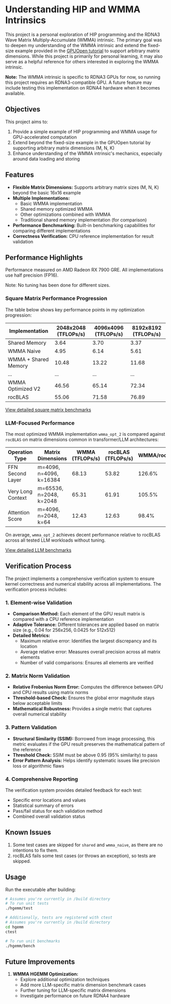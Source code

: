 # Understanding HIP and WMMA Intrinsics

This project is a personal exploration of HIP programming and the RDNA3 Wave Matrix Multiply-Accumulate (WMMA) intrinsic. The primary goal was to deepen my understanding of the WMMA intrinsic and extend the fixed-size example provided in the [GPUOpen tutorial](https://gpuopen.com/learn/wmma_on_rdna3/) to support arbitrary matrix dimensions. While this project is primarily for personal learning, it may also serve as a helpful reference for others interested in exploring the WMMA intrinsic.

**Note:** The WMMA intrinsic is specific to RDNA3 GPUs for now, so running this project requires an RDNA3-compatible GPU. A future feature may include testing this implementation on RDNA4 hardware when it becomes available.

## Objectives
This project aims to:
1. Provide a simple example of HIP programming and WMMA usage for GPU-accelerated computation
2. Extend beyond the fixed-size example in the GPUOpen tutorial by supporting arbitrary matrix dimensions (M, N, K)
3. Enhance understanding of the WMMA intrinsic's mechanics, especially around data loading and storing

## Features

- **Flexible Matrix Dimensions:** Supports arbitrary matrix sizes (M, N, K) beyond the basic 16x16 example
- **Multiple Implementations:**
  - Basic WMMA implementation
  - Shared memory optimized WMMA
  - Other optimizations combined with WMMA
  - Traditional shared memory implementation (for comparison)
- **Performance Benchmarking:** Built-in benchmarking capabilities for comparing different implementations
- **Correctness Verification:** CPU reference implementation for result validation

## Performance Highlights

Performance measured on AMD Radeon RX 7900 GRE. All implementations use half precision (FP16).

Note: No tuning has been done for different sizes.

### Square Matrix Performance Progression

The table below shows key performance points in my optimization progression:

| Implementation | 2048x2048 (TFLOPs/s) | 4096x4096 (TFLOPs/s) | 8192x8192 (TFLOPs/s) |
|----------------|---------------------|---------------------|---------------------|
| Shared Memory  | 3.64 | 3.70 | 3.37 |
| WMMA Naive     | 4.95 | 6.14 | 5.61 |
| WMMA + Shared Memory | 10.48 | 13.22 | 11.68 |
| ... | ... | ... | ... |
| WMMA Optimized V2 | 46.56 | 65.14 | 72.34 |
| rocBLAS | 55.06 | 71.58 | 76.89 |

[View detailed square matrix benchmarks](docs/general.md)

### LLM-Focused Performance

The most optimized WMMA implementation `wmma_opt_2` is compared against `rocBLAS` on matrix dimensions common in transformer/LLM architectures:

| Operation Type | Matrix Dimensions | WMMA (TFLOPs/s) | rocBLAS (TFLOPs/s) | WMMA/rocBLAS |
|----------------|-------------------|-----------------|-------------------|--------------|
| FFN Second Layer | m=4096, n=4096, k=16384 | 68.13 | 53.82 | 126.6% |
| Very Long Context | m=65536, n=2048, k=2048 | 65.31 | 61.91 | 105.5% |
| Attention Score | m=4096, n=2048, k=64 | 12.43 | 12.63 | 98.4% |

On average, `wmma_opt_2` achieves decent performance relative to rocBLAS across all tested LLM workloads without tuning.

[View detailed LLM benchmarks](docs/llm_focus.md)

## Verification Process

The project implements a comprehensive verification system to ensure kernel correctness and numerical stability across all implementations. The verification process includes:

### 1. Element-wise Validation
- **Comparison Method:** Each element of the GPU result matrix is compared with a CPU reference implementation
- **Adaptive Tolerance:** Different tolerances are applied based on matrix size (e.g., 0.04 for 256x256, 0.0425 for 512x512)
- **Detailed Metrics:**
  - Maximum relative error: Identifies the largest discrepancy and its location
  - Average relative error: Measures overall precision across all matrix elements
  - Number of valid comparisons: Ensures all elements are verified

### 2. Matrix Norm Validation
- **Relative Frobenius Norm Error:** Computes the difference between GPU and CPU results using matrix norms
- **Threshold-based Check:** Ensures the global error magnitude stays below acceptable limits
- **Mathematical Robustness:** Provides a single metric that captures overall numerical stability

### 3. Pattern Validation
- **Structural Similarity (SSIM):** Borrowed from image processing, this metric evaluates if the GPU result preserves the mathematical pattern of the reference
- **Threshold Check:** SSIM must be above 0.95 (95% similarity) to pass
- **Error Pattern Analysis:** Helps identify systematic issues like precision loss or algorithmic flaws

### 4. Comprehensive Reporting
The verification system provides detailed feedback for each test:
- Specific error locations and values
- Statistical summary of errors
- Pass/fail status for each validation method
- Combined overall validation status

## Known Issues

1. Some test cases are skipped for `shared` and `wmma_naive`, as there are no intentions to fix them.
2. rocBLAS fails some test cases (or throws an exception), so tests are skipped.

## Usage

Run the executable after building:
```bash
# Assumes you're currently in /build directory
# To run unit tests
./hgemm/test

# Additionally, tests are registered with ctest
# Assumes you're currently in /build directory
cd hgemm
ctest

# To run unit benchmarks
./hgemm/bench
```

## Future Improvements

1. **WMMA HGEMM Optimization:**
   - Explore additional optimization techniques
   - Add more LLM-specific matrix dimension benchmark cases
   - Further tuning for LLM-specific matrix dimensions
   - Investigate performance on future RDNA4 hardware
